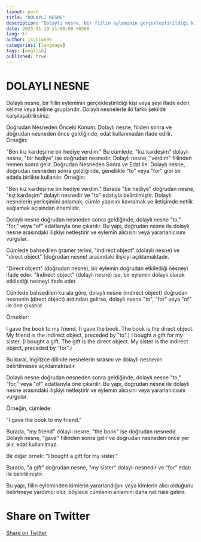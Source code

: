 ```yaml
---
layout: post
title: "DOLAYLI NESNE"
description: "Dolaylı nesne, bir fiilin eyleminin gerçekleştirildiği kişi veya şeyi ifade eden kelime veya kelime gruplarıdır."
date: 2025-01-19 11:00:00 +0300
lang: tr
author: isunion99
categories: [language]
tags: [english]
published: true
---
```



DOLAYLI NESNE
====== 


Dolaylı nesne, bir fiilin eyleminin gerçekleştirildiği kişi veya şeyi ifade eden kelime veya kelime gruplarıdır. Dolaylı nesnelerle iki farklı şekilde karşılaşabilirsiniz:

Doğrudan Nesneden Önceki Konum: Dolaylı nesne, fiilden sonra ve doğrudan nesneden önce geldiğinde, edat kullanmadan ifade edilir. Örneğin:

"Ben kız kardeşime bir hediye verdim."
Bu cümlede, "kız kardeşim" dolaylı nesne, "bir hediye" ise doğrudan nesnedir. Dolaylı nesne, "verdım" fiilinden hemen sonra gelir.
Doğrudan Nesneden Sonra ve Edat ile: Dolaylı nesne, doğrudan nesneden sonra geldiğinde, genellikle "to" veya "for" gibi bir edatla birlikte kullanılır. Örneğin:

"Ben kız kardeşime bir hediye verdim."
Burada "bir hediye" doğrudan nesne, "kız kardeşim" dolaylı nesnedir ve "to" edatıyla belirtilmiştir.
Dolaylı nesnelerin yerleşimini anlamak, cümle yapısını kavramak ve iletişimde netlik sağlamak açısından önemlidir.




Dolaylı nesne doğrudan nesneden sonra geldiğinde, dolaylı nesne "to," "for," veya "of" edatlarıyla öne çıkarılır. Bu yapı, doğrudan nesne ile dolaylı nesne arasındaki ilişkiyi netleştirir ve eylemin alıcısını veya yararlanıcısını vurgular.

Cümlede bahsedilen gramer terimi, "indirect object" (dolaylı nesne) ve "direct object" (doğrudan nesne) arasındaki ilişkiyi açıklamaktadır.

"Direct object" (doğrudan nesne), bir eylemin doğrudan etkilediği nesneyi ifade eder. "Indirect object" (dolaylı nesne) ise, bir eylemin dolaylı olarak etkilediği nesneyi ifade eder.

Cümlede bahsedilen kurala göre, dolaylı nesne (indirect object) doğrudan nesnenin (direct object) ardından gelirse, dolaylı nesne "to", "for" veya "of" ile öne çıkarılır.

Örnekler:

I gave the book to my friend. (I gave the book. The book is the direct object. My friend is the indirect object, preceded by "to".)
I bought a gift for my sister. (I bought a gift. The gift is the direct object. My sister is the indirect object, preceded by "for".)

Bu kural, İngilizce dilinde nesnelerin sırasını ve dolaylı nesnenin belirtilmesini açıklamaktadır.


Dolaylı nesne doğrudan nesneden sonra geldiğinde, dolaylı nesne "to," "for," veya "of" edatlarıyla öne çıkarılır. Bu yapı, doğrudan nesne ile dolaylı nesne arasındaki ilişkiyi netleştirir ve eylemin alıcısını veya yararlanıcısını vurgular.


Örneğin, cümlede:

"I gave the book to my friend."

Burada, "my friend" dolaylı nesne, "the book" ise doğrudan nesnedir. Dolaylı nesne, "gave" fiilinden sonra gelir ve doğrudan nesneden önce yer alır, edat kullanılmaz.

Bir diğer örnek: "I bought a gift for my sister."


Burada, "a gift" doğrudan nesne, "my sister" dolaylı nesnedir ve "for" edatı ile belirtilmiştir.

Bu yapı, fiilin eyleminden kimlerin yararlandığını veya kimlerin alıcı olduğunu belirtmeye yardımcı olur, böylece cümlenin anlamını daha net hale getirir.

<h1>Share on Twitter</h1>
<a href="https://twitter.com/intent/tweet?text={{ page.description | url_encode }}&url={{ site.url }}{{ page.url }}" target="_blank">Share on Twitter</a>




<script data-goatcounter="https://gg123.goatcounter.com/count"
    async src="//gc.zgo.at/count.js"></script>
